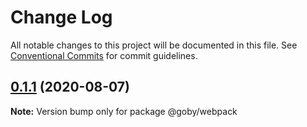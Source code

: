 # Change Log

All notable changes to this project will be documented in this file.
See [Conventional Commits](https://conventionalcommits.org) for commit guidelines.

## [0.1.1](https://github.com/MrRaindrop/goby/compare/v0.1.0...v0.1.1) (2020-08-07)

**Note:** Version bump only for package @goby/webpack
